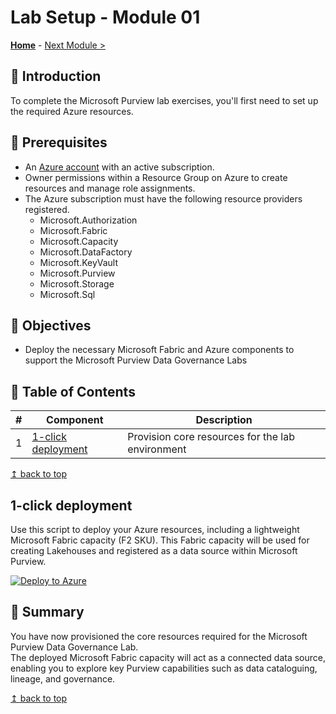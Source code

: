 # Lab Setup - Module 01

**[Home](../README.md)** - [Next Module >](../modules/module01.md)

## :loudspeaker: Introduction

 To complete the Microsoft Purview lab exercises, you'll first need to set up the required Azure resources.

## :thinking: Prerequisites

* An [Azure account](https://azure.microsoft.com/free/) with an active subscription.
* Owner permissions within a Resource Group on Azure to create resources and manage role assignments.
* The Azure subscription must have the following resource providers registered.
  * Microsoft.Authorization
  * Microsoft.Fabric
  * Microsoft.Capacity
  * Microsoft.DataFactory
  * Microsoft.KeyVault
  * Microsoft.Purview
  * Microsoft.Storage
  * Microsoft.Sql

## :dart: Objectives

* Deploy the necessary Microsoft Fabric and Azure components to support the Microsoft Purview Data Governance Labs

## :bookmark_tabs: Table of Contents

| #  | Component             | Description                                      |
|----|-----------------------|--------------------------------------------------|
| 1  | [1-click deployment](#1-click-deployment) | Provision core resources for the lab environment |

[↥ back to top](#module-00---lab-setup-)

## 1-click deployment

Use this script to deploy your Azure resources, including a lightweight Microsoft Fabric capacity (F2 SKU). This Fabric capacity will be used for creating Lakehouses and registered as a data source within Microsoft Purview.

[![Deploy to Azure](https://aka.ms/deploytoazurebutton)](https://portal.azure.com/#create/Microsoft.Template/uri/https%3A%2F%2Fraw.githubusercontent.com%2Fanamvsl%2FMicrosoft-Purview-Data-Governance-Upskilling%2Fmain%2Finfra%2Fdeployment.bicep)

## :tada: Summary

You have now provisioned the core resources required for the Microsoft Purview Data Governance Lab.  
The deployed Microsoft Fabric capacity will act as a connected data source, enabling you to explore key Purview capabilities such as data cataloguing, lineage, and governance.

[↥ back to top](#module-00---lab-setup-)
